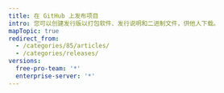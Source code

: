 ```yaml
---
title: 在 GitHub 上发布项目
intro: 您可以创建发行版以打包软件、发行说明和二进制文件，供他人下载。
mapTopic: true
redirect_from:
  - /categories/85/articles/
  - /categories/releases/
versions:
  free-pro-team: '*'
  enterprise-server: '*'
---
```


